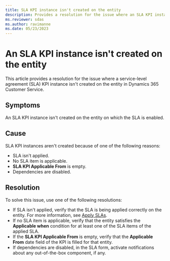 ```yaml
---
title: SLA KPI instance isn't created on the entity
description: Provides a resolution for the issue where an SLA KPI instance isn't created on the entity in Dynamics 365 Customer Service.
ms.reviewer: sdas
ms.author: ravimanne
ms.date: 05/23/2023
---
```

# An SLA KPI instance isn't created on the entity

This article provides a resolution for the issue where a service-level agreement (SLA) KPI instance isn't created on the entity in Dynamics 365 Customer Service.

## Symptoms

An SLA KPI instance isn't created on the entity on which the SLA is enabled.

## Cause

SLA KPI instances aren't created because of one of the following reasons:

- SLA isn't applied.
- No SLA item is applicable.
- **SLA KPI Applicable From** is empty.
- Dependencies are disabled.

## Resolution

To solve this issue, use one of the following resolutions:

- If SLA isn't applied, verify that the SLA is being applied correctly on the entity. For more information, see [Apply SLAs](/dynamics365/customer-service/apply-slas).
- If no SLA item is applicable, verify that the entity satisfies the **Applicable when** condition for at least one of the SLA items of the applied SLA.
- If the **SLA KPI Applicable From** is empty, verify that the **Applicable From** date field of the KPI is filled for that entity.
- If dependencies are disabled, in the SLA form, activate notifications about any out-of-the-box component, if any.
